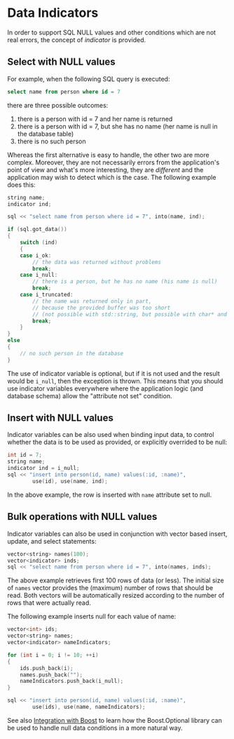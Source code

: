 # Data Indicators

In order to support SQL NULL values and other conditions which are not real errors, the concept of *indicator* is provided.

## Select with NULL values

For example, when the following SQL query is executed:

```sql
select name from person where id = 7
```

there are three possible outcomes:

1. there is a person with id = 7 and her name is returned
2. there is a person with id = 7, but she has no name (her name is null in the database table)
3. there is no such person

Whereas the first alternative is easy to handle, the other two are more complex.
Moreover, they are not necessarily errors from the application's point of view and what's more interesting, they are *different* and the application may wish to detect which is the case.
The following example does this:

```cpp
string name;
indicator ind;

sql << "select name from person where id = 7", into(name, ind);

if (sql.got_data())
{
    switch (ind)
    {
    case i_ok:
        // the data was returned without problems
        break;
    case i_null:
        // there is a person, but he has no name (his name is null)
        break;
    case i_truncated:
        // the name was returned only in part,
        // because the provided buffer was too short
        // (not possible with std::string, but possible with char* and char[])
        break;
    }
}
else
{
    // no such person in the database
}
```

The use of indicator variable is optional, but if it is not used and the result would be `i_null`,
then the exception is thrown.
This means that you should use indicator variables everywhere where the application logic (and database schema) allow the "attribute not set" condition.

## Insert with NULL values

Indicator variables can be also used when binding input data, to control whether the data is to be used as provided, or explicitly overrided to be null:

```cpp
int id = 7;
string name;
indicator ind = i_null;
sql << "insert into person(id, name) values(:id, :name)",
        use(id), use(name, ind);
```

In the above example, the row is inserted with `name` attribute set to null.

## Bulk operations with NULL values

Indicator variables can also be used in conjunction with vector based insert, update, and select statements:

```cpp
vector<string> names(100);
vector<indicator> inds;
sql << "select name from person where id = 7", into(names, inds);
```

The above example retrieves first 100 rows of data (or less).
The initial size of `names` vector provides the (maximum) number of rows that should be read.
Both vectors will be automatically resized according to the number of rows that were actually read.

The following example inserts null for each value of name:

```cpp
vector<int> ids;
vector<string> names;
vector<indicator> nameIndicators;

for (int i = 0; i != 10; ++i)
{
    ids.push_back(i);
    names.push_back("");
    nameIndicators.push_back(i_null);
}

sql << "insert into person(id, name) values(:id, :name)",
        use(ids), use(name, nameIndicators);
```

See also [Integration with Boost](boost.md) to learn how the Boost.Optional library can be used to handle null data conditions in a more natural way.
